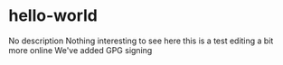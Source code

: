 # hello-world
No description
Nothing interesting to see here
this is a test
editing a bit more online
We've added GPG signing
